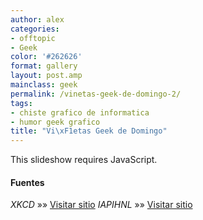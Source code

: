 ```yaml
---
author: alex
categories:
- offtopic
- Geek
color: '#262626'
format: gallery
layout: post.amp
mainclass: geek
permalink: /vinetas-geek-de-domingo-2/
tags:
- chiste grafico de informatica
- humor geek grafico
title: "Vi\xF1etas Geek de Domingo"
---
```


<p class="jetpack-slideshow-noscript robots-nocontent">
  This slideshow requires JavaScript.
</p>
<div id="gallery-1299-1-slideshow" class="slideshow-window jetpack-slideshow slideshow-black" data-width="410" data-height="410" data-trans="fade" data-gallery='[{"src":"http:\/\/elbauldelprogramador.com\/content\/uploads\/2013\/02\/I-dont-know-whats-worse-the-fact-that-after-15-years-of-using-tar-I-still-cant-keep-the-flags-straight-or-that-after-15-years-of-technological-advancement-Im-still-mucking-with-tar-flags-that-were-15-years-old-when-I-started..png","id":"1306","title":"I don\u0026#8217;t know what\u0026#8217;s worse\u0026#8211;the fact that after 15 years of using tar I still can\u0026#8217;t keep the flags straight, or that after 15 years of technological advancement I\u0026#8217;m still mucking with tar flags that were 15 years old when I started.","alt":"","caption":"I don\u0026#8217;t know what\u0026#8217;s worse\u0026#8211;the fact that after 15 years of using tar I still can\u0026#8217;t keep the flags straight, or that after 15 years of technological advancement I\u0026#8217;m still mucking with tar flags that were 15 years old when I started."},{"src":"http:\/\/elbauldelprogramador.com\/content\/uploads\/2013\/02\/735139_10152452157045414_489772441_n.jpg","id":"1305","title":"735139_10152452157045414_489772441_n","alt":"","caption":""},{"src":"http:\/\/elbauldelprogramador.com\/content\/uploads\/2013\/02\/530829_473612329354317_2063143686_n.jpg","id":"1304","title":"530829_473612329354317_2063143686_n","alt":"","caption":""},{"src":"http:\/\/elbauldelprogramador.com\/content\/uploads\/2013\/02\/484880_469833073065576_1996674017_n.jpg","id":"1303","title":"484880_469833073065576_1996674017_n","alt":"","caption":""},{"src":"http:\/\/elbauldelprogramador.com\/content\/uploads\/2013\/02\/67911_491959684184357_54598429_n.jpg","id":"1300","title":"67911_491959684184357_54598429_n","alt":"","caption":""},{"src":"http:\/\/elbauldelprogramador.com\/content\/uploads\/2013\/02\/69649_469834089732141_1647352729_n.jpg","id":"1301","title":"69649_469834089732141_1647352729_n","alt":"","caption":""},{"src":"http:\/\/elbauldelprogramador.com\/content\/uploads\/2013\/02\/321426_10151463234231605_1532686035_n.jpg","id":"1302","title":"321426_10151463234231605_1532686035_n","alt":"","caption":""}]'>
</div>

#### Fuentes

*XKCD* »» <a href="http://xkcd.com/" target="_blank">Visitar sitio</a>
*IAPIHNL* »» <a href="https://www.facebook.com/pages/I-am-ProgrammerI-have-no-life/241806149201604" target="_blank">Visitar sitio</a>